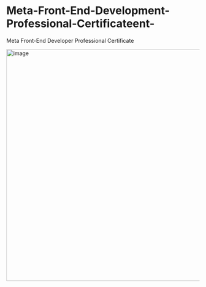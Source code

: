 # Meta-Front-End-Development-Professional-Certificateent-
Meta Front-End Developer Professional Certificate

<img width="606" alt="image" src="https://user-images.githubusercontent.com/132672016/236457578-c7b69bfd-01e6-42cc-ae25-f0087a7efb12.png">
